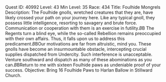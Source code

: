 Quest ID: 40992
Level: 43
Min Level: 35
Race: 434
Title: Foulhide Mongrels
Description: The Foulhide gnolls, wretched creatures that they are, have likely crossed your path on your journey here. Like any typical gnoll, they possess little intelligence, resorting to savagery and brute force. Communication or cooperation with them is an exercise in futility.$B$B The Regents turn a blind eye, while the so-called Rebellion remains preoccupied with their own affairs. Thus, it falls upon us to address this predicament.$B$BOur motivations are far from altruistic, mind you. These gnolls have become an insurmountable obstacle, intercepting crucial supplies dispatched from Undercity. Such interference is unacceptable. Venture southward and dispatch as many of these abominations as you can.$B$BReturn to me with sixteen Foulhide paws as undeniable proof of your success.
Objective: Bring 16 Foulhide Paws to Harlan Ballow in Stillward Church.
